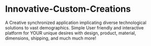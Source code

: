 # Innovative-Custom-Creations
A Creative synchronized application implicating diverse technological solutions to vast demographics. Simple User friendly and interactive platform for YOUR unique desires with design, product, material, dimensions, shipping, and much much more! 
